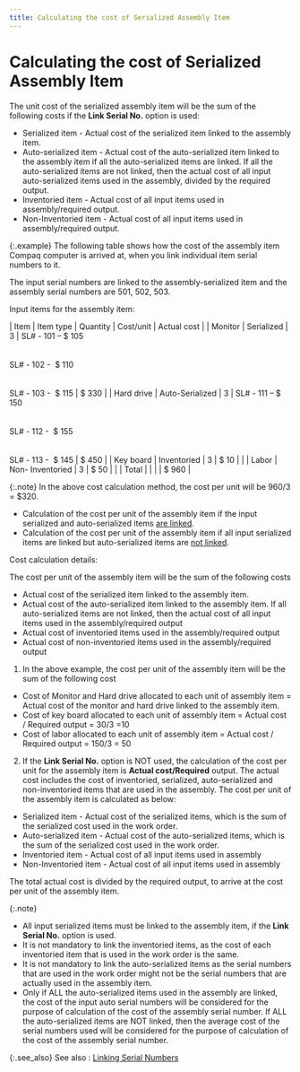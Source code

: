 ```yaml
---
title: Calculating the cost of Serialized Assembly Item
---
```


# Calculating the cost of Serialized Assembly Item


The unit cost of the serialized assembly item will be the sum of the  following costs if the **Link Serial No.**  option is used:

- Serialized item  - Actual cost of the serialized item linked to the assembly item.
- Auto-serialized  item - Actual cost of the auto-serialized item linked to the assembly  item if all the auto-serialized items are linked. If all the auto-serialized  items are not linked, then the actual cost of all input auto-serialized  items used in the assembly, divided by the required output.
- Inventoried item  - Actual cost of all input items used in assembly/required output.
- Non-Inventoried  item - Actual cost of all input items used in assembly/required output.



{:.example}
The following table shows how the cost of the assembly item Compaq computer  is arrived at, when you link individual item serial numbers to it.


The input serial numbers are linked to the assembly-serialized item  and the assembly serial numbers are 501, 502, 503.


Input items for the assembly item:


| Item | Item type | Quantity | Cost/unit | Actual cost |
| Monitor | Serialized | 3 | SL# - 101 – $ 105<br/><br/><br/>SL# - 102 -  $  110<br/><br/><br/>SL# - 103 -  $  115 | $ 330 |
| Hard drive | Auto-Serialized | 3 | SL# - 111 – $ 150<br/><br/><br/>SL# - 112 -  $  155<br/><br/><br/>SL# - 113 -  $  145 | $ 450 |
| Key board | Inventoried | 3 | $ 10 |  |
| Labor | Non- Inventoried | 3 | $ 50 |  |
| Total |  |  |  | $  960 |



{:.note}
In the above cost calculation method, the cost per unit will be 960/3  = $320.

- Calculation  of the cost per unit of the assembly item if the input serialized and  auto-serialized items [are  linked]({{site.ba_baseurl}}/misc/calculation_if_items_are_linked_link_serial_nos..html).
- Calculation  of the cost per unit of the assembly item if all input serialized items  are linked but auto-serialized items are [not  linked]({{site.ba_baseurl}}/misc/calculation_if_items_are_not_linked.html).



Cost calculation details:


The cost per unit of the assembly item will be the sum of the following  costs

- Actual cost  of the serialized item linked to the assembly item.
- Actual cost  of the auto-serialized item linked to the assembly item. If all auto-serialized  items are not linked, then the actual cost of all input items used in  the assembly/required output
- Actual cost  of inventoried items used in the assembly/required output
- Actual cost  of non-inventoried items used in the assembly/required output



1. In the above example, the cost per unit of the assembly item will  be the sum of the following cost

- Cost of Monitor  and Hard drive allocated to each unit of assembly item = Actual cost of  the monitor and hard drive linked to the assembly item.
- Cost of key  board allocated to each unit of assembly item = Actual cost / Required  output = 30/3 =10
- Cost of labor  allocated to each unit of assembly item = Actual cost / Required output  = 150/3 = 50



2. If the **Link Serial No.** option  is NOT used, the calculation of the cost per unit for the assembly item  is **Actual cost/Required** output.  The actual cost includes the cost of inventoried, serialized, auto-serialized  and non-inventoried items that are used in the assembly. The cost per  unit of the assembly item is calculated as below:

- Serialized  item - Actual cost of the serialized items, which is the sum of the serialized  cost used in the work order.
- Auto-serialized  item - Actual cost of the auto-serialized items, which is the sum of the  serialized cost used in the work order.
- Inventoried  item - Actual cost of all input items used in assembly
- Non-Inventoried  item - Actual cost of all input items used in assembly



The total actual cost is divided by the required output, to arrive at  the cost per unit of the assembly item.


{:.note}
- All input serialized  items must be linked to the assembly item, if the **Link 
 Serial No.** option is used.
- It is not mandatory  to link the inventoried items, as the cost of each inventoried item that  is used in the work order is the same.
- It is not mandatory  to link the auto-serialized items as the serial numbers that are used  in the work order might not be the serial numbers that are actually used  in the assembly item.
- Only if ALL  the auto-serialized items used in the assembly are linked, the cost of  the input auto serial numbers will be considered for the purpose of calculation  of the cost of the assembly serial number. If ALL the auto-serialized  items are NOT linked, then the average cost of the serial numbers used  will be considered for the purpose of calculation of the cost of the assembly  serial number.


{:.see_also}
See also
: [Linking Serial  Numbers]({{site.ba_baseurl}}/prod-asm/work-in-proc/link-ser-nmbs-to-asm-item/linking_serial_numbers.html)
